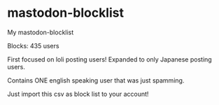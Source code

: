 # mastodon-blocklist
My mastodon-blocklist

Blocks: 435 users

First focused on loli posting users!
Expanded to only Japanese posting users.

Contains ONE english speaking user that was just spamming.

Just import this csv as block list to your account!
